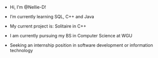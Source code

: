 -  Hi, I’m @Nellie-D!

-  I’m currently learning SQL, C++ and Java
- My current project is: Solitaire in C++
- I am currently pursuing my BS in Computer Science at WGU
- Seeking an internship position in software development or information technology

<!---
Nellie-D/Nellie-D is a ✨ special ✨ repository because its `README.md` (this file) appears on your GitHub profile.
You can click the Preview link to take a look at your changes.
--->
